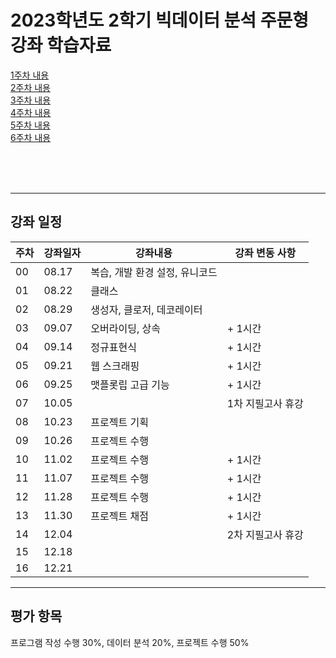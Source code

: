 # 2023학년도 2학기 빅데이터 분석 주문형 강좌 학습자료

[1주차 내용](https://github.com/Goodgaym/202302PthBigdata/blob/master/Week01_Class/00Class.ipynb)   
[2주차 내용](https://github.com/Goodgaym/202302PthBigdata/blob/master/Week02_ClassExt/Structor.ipynb)   
[3주차 내용](https://github.com/Goodgaym/202302PthBigdata/blob/master/Week03_Inheritance/Inheritance.ipynb)   
[4주차 내용](https://github.com/Goodgaym/202302PthBigdata/blob/master/Week04_RegExp/RegEx.ipynb)   
[5주차 내용](https://github.com/Goodgaym/202302PthBigdata/blob/master/Week05_WebScraping/WebScraping.ipynb)   
[6주차 내용](https://github.com/Goodgaym/202302PthBigdata/blob/master/Week06_Matplotlib/ExpMatpltLib.ipynb)   
 
<br/><br/><br/>

- - - 
## 강좌 일정
|주차|강좌일자|강좌내용|강좌 변동 사항|
|----|--------|--------|---------|
|00  |08.17   |복습, 개발 환경 설정, 유니코드           |                           
|01  |08.22   |클래스                                   |
|02  |08.29   |생성자, 클로저, 데코레이터               |
|03  |09.07   |오버라이딩, 상속                         | + 1시간
|04  |09.14   |정규표현식                               | + 1시간
|05  |09.21   |웹 스크래핑                              | + 1시간
|06  |09.25   |맷플롯립 고급 기능                       | + 1시간
|07  |10.05   |                                         | 1차 지필고사 휴강
|08  |10.23   |프로젝트 기획                            | 
|09  |10.26   |프로젝트 수행                            | 
|10  |11.02   |프로젝트 수행                            | + 1시간
|11  |11.07   |프로젝트 수행                            | + 1시간
|12  |11.28   |프로젝트 수행                            | + 1시간
|13  |11.30   |프로젝트 채점                            | + 1시간
|14  |12.04   |                                         | 2차 지필고사 휴강
|15  |12.18   |                                         |
|16  |12.21   |                                         |

- - - 
## 평가 항목
프로그램 작성 수행 30%, 
데이터 분석 20%, 
프로젝트 수행 50%